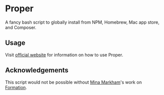 # Proper

A fancy bash script to globally install from NPM, Homebrew, Mac app store, and Composer.

## Usage

Visit [official website](https://proper.app) for information on how to use Proper.

## Acknowledgements

This script would not be possible without [Mina Markham](https://twitter.com/MinaMarkham)'s work on [Formation](https://github.com/minamarkham/formation).
